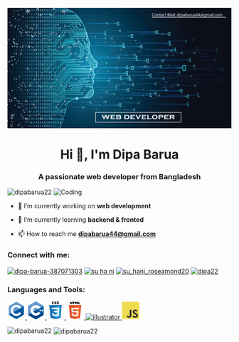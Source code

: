![logo](https://github.com/dipabarua22/dipabarua22/blob/main/background%20image1.jpg)
<h1 align="center">Hi 👋, I'm Dipa Barua</h1>
<h3 align="center">A passionate web developer from Bangladesh</h3>
<img align="right" alt="Coding" width="400" src="https://i.pinimg.com/originals/e7/26/c7/e726c74ac081eed50feee1433d12c998.gif">
<p align="left"> <img src="https://komarev.com/ghpvc/?username=dipabarua22&label=Profile%20views&color=0e75b6&style=flat" alt="dipabarua22" /> </p>

- 🔭 I’m currently working on **web development**

- 🌱 I’m currently learning **backend & fronted**

- 📫 How to reach me **dipabarua44@gmail.com**

<h3 align="left">Connect with me:</h3>
<p align="left">
<a href="https://linkedin.com/in/dipa-barua-387071303" target="blank"><img align="center" src="https://raw.githubusercontent.com/rahuldkjain/github-profile-readme-generator/master/src/images/icons/Social/linked-in-alt.svg" alt="dipa-barua-387071303" height="30" width="40" /></a>
<a href="https://fb.com/su ha ni" target="blank"><img align="center" src="https://raw.githubusercontent.com/rahuldkjain/github-profile-readme-generator/master/src/images/icons/Social/facebook.svg" alt="su ha ni" height="30" width="40" /></a>
<a href="https://instagram.com/su_hani_roseamond20" target="blank"><img align="center" src="https://raw.githubusercontent.com/rahuldkjain/github-profile-readme-generator/master/src/images/icons/Social/instagram.svg" alt="su_hani_roseamond20" height="30" width="40" /></a>
<a href="https://www.hackerrank.com/dipa22" target="blank"><img align="center" src="https://raw.githubusercontent.com/rahuldkjain/github-profile-readme-generator/master/src/images/icons/Social/hackerrank.svg" alt="dipa22" height="30" width="40" /></a>
</p>

<h3 align="left">Languages and Tools:</h3>
<p align="left"> <a href="https://www.cprogramming.com/" target="_blank" rel="noreferrer"> <img src="https://raw.githubusercontent.com/devicons/devicon/master/icons/c/c-original.svg" alt="c" width="40" height="40"/> </a> <a href="https://www.w3schools.com/cpp/" target="_blank" rel="noreferrer"> <img src="https://raw.githubusercontent.com/devicons/devicon/master/icons/cplusplus/cplusplus-original.svg" alt="cplusplus" width="40" height="40"/> </a> <a href="https://www.w3schools.com/css/" target="_blank" rel="noreferrer"> <img src="https://raw.githubusercontent.com/devicons/devicon/master/icons/css3/css3-original-wordmark.svg" alt="css3" width="40" height="40"/> </a> <a href="https://www.w3.org/html/" target="_blank" rel="noreferrer"> <img src="https://raw.githubusercontent.com/devicons/devicon/master/icons/html5/html5-original-wordmark.svg" alt="html5" width="40" height="40"/> </a> <a href="https://www.adobe.com/in/products/illustrator.html" target="_blank" rel="noreferrer"> <img src="https://www.vectorlogo.zone/logos/adobe_illustrator/adobe_illustrator-icon.svg" alt="illustrator" width="40" height="40"/> </a> <a href="https://developer.mozilla.org/en-US/docs/Web/JavaScript" target="_blank" rel="noreferrer"> <img src="https://raw.githubusercontent.com/devicons/devicon/master/icons/javascript/javascript-original.svg" alt="javascript" width="40" height="40"/> </a> </p>

<p><img align="left" src="https://github-readme-stats.vercel.app/api/top-langs?username=dipabarua22&show_icons=true&locale=en&layout=compact" alt="dipabarua22" /></p>

<p>&nbsp;<img align="center" src="https://github-readme-stats.vercel.app/api?username=dipabarua22&show_icons=true&locale=en" alt="dipabarua22" /></p>
